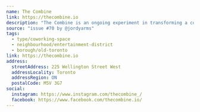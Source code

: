 ```yaml
---
name: The Combine
link: https://thecombine.io
description: "The Combine is an ongoing experiment in transforming a conventional office into a community-driven space that blends making, shopping, learning, & living."
source: "issue #70 by @jordyarms"
tags:
  - type/coworking-space
  - neighbourhood/entertainment-district
  - borough/old-toronto
link: https://thecombine.io
address:
  streetAddress: 225 Wellington Street West
  addressLocality: Toronto
  addressRegion: ON
  postalCode: M5V 3G7
social:
  instagram: https://www.instagram.com/thecombine_/
  facebook: https://www.facebook.com/thecombine.io/
---
```

